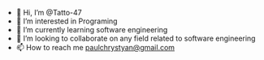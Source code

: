 - 👋 Hi, I’m @Tatto-47
- 👀 I’m interested in Programing
- 🌱 I’m currently learning software engineering  
- 💞️ I’m looking to collaborate on any field related to software engineering 
- 📫 How to reach me paulchrystyan@gmail.com

<!---
Tatto-47/Tatto-47 is a ✨ special ✨ repository because its `README.md` (this file) appears on your GitHub profile.
You can click the Preview link to take a look at your changes.
--->
